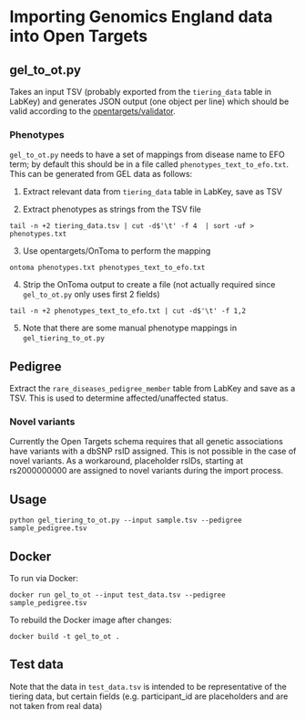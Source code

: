 # Importing Genomics England data into Open Targets

## gel_to_ot.py

Takes an input TSV (probably exported from the `tiering_data` table in LabKey) and generates JSON output (one object per line) which should be valid according to the [opentargets/validator](https://github.com/opentargets/validator).

### Phenotypes

`gel_to_ot.py` needs to have a set of mappings from disease name to EFO term; by default this should be in a file called `phenotypes_text_to_efo.txt`. This can be generated from GEL data as follows:

1. Extract relevant data from `tiering_data` table in LabKey, save as TSV

2. Extract phenotypes as strings from the TSV file

`tail -n +2 tiering_data.tsv | cut -d$'\t' -f 4  | sort -uf > phenotypes.txt`

3. Use opentargets/OnToma to perform the mapping

`ontoma phenotypes.txt phenotypes_text_to_efo.txt`  

4. Strip the OnToma output to create a file (not actually required since `gel_to_ot.py` only uses first 2 fields)

`tail -n +2 phenotypes_text_to_efo.txt | cut -d$'\t' -f 1,2`

5. Note that there are some manual phenotype mappings in `gel_tiering_to_ot.py`

## Pedigree

Extract the `rare_diseases_pedigree_member` table from LabKey and save as a TSV. This is used to determine affected/unaffected status.

### Novel variants

Currently the Open Targets schema requires that all genetic associations have variants with a dbSNP rsID assigned. This is not possible in the case of novel variants. As a workaround, placeholder rsIDs, starting at rs2000000000 are assigned to novel variants during the import process.

## Usage

`python gel_tiering_to_ot.py --input sample.tsv --pedigree sample_pedigree.tsv`

## Docker

To run via Docker:

`docker run gel_to_ot --input test_data.tsv --pedigree sample_pedigree.tsv`

To rebuild the Docker image after changes:

`docker build -t gel_to_ot .`

## Test data

Note that the data in `test_data.tsv` is intended to be representative of the tiering data, but certain fields (e.g. participant_id are placeholders and are not taken from real data)
